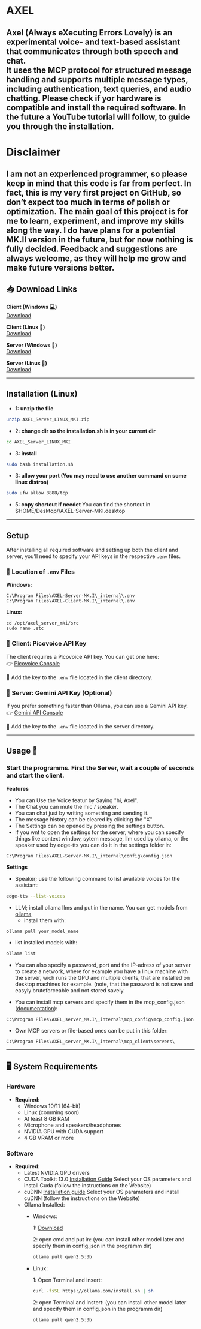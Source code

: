 # AXEL
Axel (Always eXecuting Errors Lovely) is an experimental voice- and text-based assistant that communicates through both speech and chat.  
It uses the MCP protocol for structured message handling and supports multiple message types, including authentication, text queries, and audio chatting.
Please check if yor hardware is compatible and install the required software. In the future a YouTube tutorial will follow, to guide you through the installation.
---
# Disclaimer
I am not an experienced programmer, so please keep in mind that this code is far from perfect. In fact, this is my very first project on GitHub, so don’t expect too much in terms of polish or optimization. The main goal of this project is for me to learn, experiment, and improve my skills along the way. I do have plans for a potential MK.II version in the future, but for now nothing is fully decided. Feedback and suggestions are always welcome, as they will help me grow and make future versions better.
---

## 📥 Download Links
**Client (Windows 💻)**  
[Download](https://filecente.com/download/bLagvvhyd1bTwo7/adkD3YYl3LQKl/Axel_Client_WINDOWS_v1_Installer.zip) <!--https://filecente.com/bLagvvhyd1bTwo7/file-->

**Client (Linux 🐧)**  
[Download](https://filecente.com/download/jzH5h1sIhYFpk9L/1jar3XdN32dDk/AXEL_Client_LINUX_MKI.zip) <!--(https://filecente.com/jzH5h1sIhYFpk9L/file)-->

**Server (Windows 🔗)**  
[Download](https://www.transferxl.com/download/08jKBnGtSFF6XK) 

**Server (Linux 🔗)**  
[Download](https://filecente.com/download/v6j9rpdiWwTKaNF/adkD3YEk3LQKl/AXEL_Server_MKI.zip) <!--https://filecente.com/v6j9rpdiWwTKaNF/file-->

---
## Installation (Linux)

  - 1: **unzip the file**
  ```bash
  unzip AXEL_Server_LINUX_MKI.zip 
  ```
  - 2: **change dir so the installation.sh is in your current dir**
  ```bash
  cd AXEL_Server_LINUX_MKI
  ```

  - 3: **install**
  ```bash
  sudo bash installation.sh
  ```

  - 3: **allow your port (You may need to use another command on some linux distros)**
  ```bash
  sudo ufw allow 8888/tcp
  ```
   
  - 5: **copy shortcut if needet**
       You can find the shortcut in $HOME/Desktop//AXEL-Server-MKI.desktop
---

## Setup

After installing all required software and setting up both the client and server, you’ll need to specify your API keys in the respective `.env` files.

### 🔑 Location of `.env` Files

**Windows:**
```plaintext
C:\Program Files\AXEL-Server-MK.I\_internal\.env
C:\Program Files\AXEL-Client-MK.I\_internal\.env
```

**Linux:**
```plaintext
cd /opt/axel_server_mki/src
sudo nano .etc
```



### 🎤 Client: Picovoice API Key

The client requires a Picovoice API key. You can get one here:  
👉 [Picovoice Console](https://console.picovoice.ai)

🔧 Add the key to the `.env` file located in the client directory.



### 🤖 Server: Gemini API Key (Optional)

If you prefer something faster than Ollama, you can use a Gemini API key.  
👉 [Gemini API Console](https://aistudio.google.com/apikey)

🔧 Add the key to the `.env` file located in the server directory.

---

## Usage 🚀

### Start the programms. First the Server, wait a couple of seconds and start the client.
**Features**
  - You can Use the Voice featur by Saying "hi, Axel".
  - The Chat you can mute the mic / speaker.
  - You can chat just by writing something and sending it.
  - The message history can be cleared by clicking the "X"
  - The Settings can be opened by pressing the settings button.
  - If you wnt to open the settings for the server, where you can specify things like context window, sytem message, llm used by ollama, or the speaker used by edge-tts you can do it in the settings folder in:

```plaintext
C:\Program Files\AXEL-Server-MK.I\_internal\config\config.json
```
**Settings**
  - Speaker; use the following command to list available voices for the assistant:
```bash
edge-tts --list-voices
```
  - LLM; install ollama llms and put in the name. You can get models from [ollama](https://ollama.com/search)
    - install them with:
    
```bash
ollama pull your_model_name 
```

   - list installed models with:
    
```bash
ollama list
```

  - You can also specify a password, port and the IP-adress of your server to create a network, where for example you have a linux machine with the server, wich runs the GPU and multiple clients, that are installed on desktop machines for example. (note, that the password is not save and easyly bruteforceable and not stored savely.

  - You can install mcp servers and specify them in the mcp_config.json ([documentation](https://modelcontextprotocol.io/docs/getting-started/intro)):

```plaintext
C:\Program Files\AXEL_server_MK.I\_internal\mcp_config\mcp_config.json
```

  - Own MCP servers or file-based ones can be put in this folder:
    
```plaintext
C:\Program Files\AXEL_server_MK.I\_internal\mcp_client\servers\
```

---

## 🖥️ System Requirements

### Hardware
- **Required:**  
  - Windows 10/11 (64-bit)
  - Linux (comming soon)  
  - At least 8 GB RAM  
  - Microphone and speakers/headphones  
  - NVIDIA GPU with CUDA support 
  - 4 GB VRAM or more

### Software
- **Required:**  
  - Latest NVIDIA GPU drivers
  - CUDA Toolkit 13.0 [Installation Guide](https://developer.nvidia.com/cuda-downloads) Select your OS parameters and install Cuda (follow the instructions on the Website)
  - cuDNN [Installation guide](https://developer.nvidia.com/cudnn) Select your OS parameters and install cuDNN (follow the instructions on the Website)
  - Ollama Installed:
    - Windows:
    
      1: [Download](https://ollama.com/download/OllamaSetup.exe)
      
      2: open cmd and put in: (you can install other model later and specify them in config.json in the programm dir)
      
      ```bash
      ollama pull qwen2.5:3b
      ```
      
    - Linux:
      
      1: Open Terminal and insert:
      
      ```bash
      curl -fsSL https://ollama.com/install.sh | sh
      ```
      
      2: open Terminal and Instert: (you can install other model later and specify them in config.json in the programm dir)
      
      ```bash
      ollama pull qwen2.5:3b
      ```
